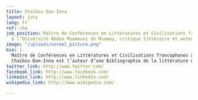 ```yaml
---
title: Chaibou Dan-Inna
layout: jury
lang: fr
ref: cha
job_position: Maître de Conférences en Littératures et Civilisations francophones
  à l’Université Abdou Moumouni de Niamey, critique littéraire et auteur dramatique
image: "/uploads/normal_picture.png"
bio: |-
  Maître de Conférences en Littératures et Civilisations francophones à l’Université Abdou Moumouni de Niamey, critique littéraire et auteur dramatique, Chaibou Dan-Inna est titulaire d’un doctorat de 3e cycle de l’Université de Bordeaux 3, France et d’une Habilitation à Diriger des Recherches de l’Université de Limoges, France. Il a été successivement Chef du Département de Lettres Modernes, Doyen par intérim de la Faculté des Lettres et Sciences Humaines, Secrétaire Général des Ministères de l’Enseignement Supérieur, de l’Education Nationale et du Développement Social, Conseiller Technique à l’Assemblée Nationale, Directeur de Cabinet du Président du Haut Conseil des Collectivités Territoriales et Ministre des Enseignements Professionnels et Techniques. </br>
  Chaibou Dan-Inna est l’auteur d’une Bibliographie de la littérature nigérienne (en collaboration avec Jean-Dominique Pénel), d’une Anthologie bilingue de la poésie orale  haoussa (en collaboration avec Ibrahim Abdoulsalam Niang), de Yazi Dogo et l’art du théâtre populaire au Niger, de L’Eloge dans les créations poétiques des griots haoussa d’une étude critique de Sarki ya hana sabkar bako de Yazi Dogo et d’un ouvrage sur Les Femmes africaines leaders des médias (en collaboration avec Vieux Savane). Il est également l’auteur de la pièce de théâtre Une Vie de cent carats et de nombreux articles dans des revues universitaires sur le théâtre africain, la littérature orale haoussa et la littérature nigérienne écrite.
twitter_link: http://www.twitter.com/
facebook_link: http://www.facebook.com/
linkedin_link: http://www.linkedin.com/
wikipedia_link: http://www.wikipedia.com/

---
```

